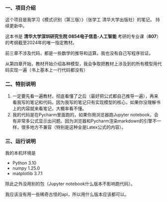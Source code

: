 ### 一、项目介绍

这个项目是我学习《模式识别（第三版）》（张学工 清华大学出版社）的笔记。
持续更新中。

这本书是 **清华大学深圳研究生院 0854电子信息-人工智能** 考研的专业课（**807**）的考纲截至2024年的唯一指定教材。

前三章不涉及代码，都是一些数学的推导和运算。我也没有自己写程序验证。

从第四章开始，教材开始介绍各种模型，我会争取把教材上涉及到的所有模型用代码实现一遍（书上基本上一行代码都没有）

### 二、特别说明

1. 一定要先看一遍教材，彻底看懂了之后（最好把公式都自己推导一遍），再来看我写的笔记和代码。因为我写的笔记只有实现模型的核心，如果你没理解书上的内容就来看笔记，大概率看不懂。
2. 我的代码是在Pycharm里面跑的，如果你用浏览器跑Jupyter notebook，会有非常多公式显示出问题。因为浏览器和Pycharm渲染markdown的引擎不一样，很多地方不兼容（特别是这种全是Latex公式的内容）。

### 三、运行说明

我的本机环境是
+ Python 3.10
+ numpy 1.25.0
+ matplotlib 3.7.1

除此之外没用别的包（Jupyter notebook什么版本不影响跑代码）。

我应该没有用一些稀奇古怪的api，所以用什么版本应该都可以。

